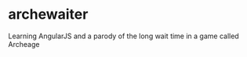 archewaiter
===========

Learning AngularJS and a parody of the long wait time in a game called Archeage
